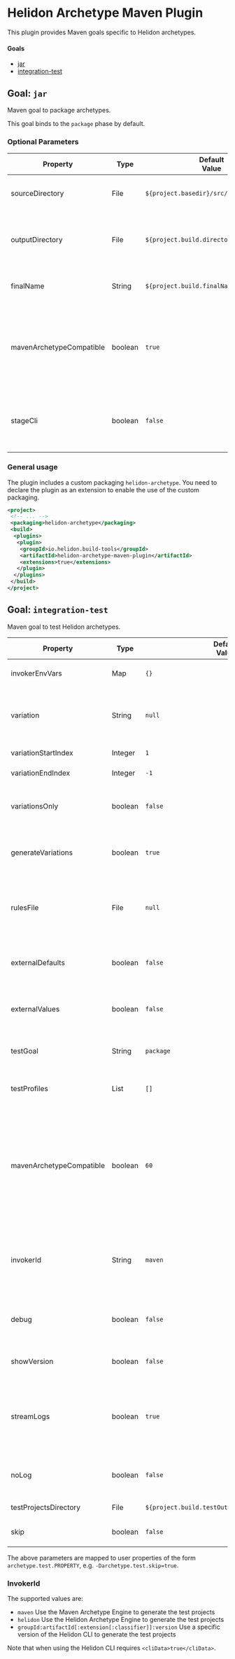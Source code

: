 # Helidon Archetype Maven Plugin

This plugin provides Maven goals specific to Helidon archetypes.

#### Goals

* [jar](#goal-jar)
* [integration-test](#goal-integration-test)

## Goal: `jar`

Maven goal to package archetypes.

This goal binds to the `package` phase by default.

### Optional Parameters

| Property                 | Type    | Default<br/>Value                       | Description                                                                          |
|--------------------------|---------|-----------------------------------------|--------------------------------------------------------------------------------------|
| sourceDirectory          | File    | `${project.basedir}/src/main/archetype` | The archetype source directory                                                       |
| outputDirectory          | File    | `${project.build.directory}`            | The project build output directory. (e.g. {@code target/})                           |
| finalName                | String  | `${project.build.finalName}`            | Name of the generated JAR                                                            |
| mavenArchetypeCompatible | boolean | `true`                                  | Indicate if the generated JAR should be compatible with the `maven-archetype-plugin` |
| stageCli                 | boolean | `false`                                 | Stage a `cli-data` directory to use the archetype with the Helidon CLI               |

### General usage

The plugin includes a custom packaging `helidon-archetype`. You need to declare the plugin as an extension to enable
the use of the custom packaging.

```xml
<project>
 <!-- ... -->
 <packaging>helidon-archetype</packaging>
 <build>
  <plugins>
   <plugin>
    <groupId>io.helidon.build-tools</groupId>
    <artifactId>helidon-archetype-maven-plugin</artifactId>
    <extensions>true</extensions>
   </plugin>
  </plugins>
 </build>
</project>
```

## Goal: `integration-test`

Maven goal to test Helidon archetypes.

| Property                 | Type    | Default<br/>Value                               | Description                                                                                                                |
|--------------------------|---------|-------------------------------------------------|----------------------------------------------------------------------------------------------------------------------------|
| invokerEnvVars           | Map     | `{}`                                            | Invoker environment variables                                                                                              |
| variation                | String  | `null`                                          | Indices (comma separated) of the variations to process                                                                     |
| variationStartIndex      | Integer | `1`                                             | variation start index                                                                                                      |
| variationEndIndex        | Integer | `-1`                                            | variation end index                                                                                                        |
| variationsOnly           | boolean | `false`                                         | Whether to only generate input variations                                                                                  |
| generateVariations       | boolean | `true`                                          | Whether to auto-compute input variations                                                                                   |
| rulesFile                | File    | `null`                                          | Properties file that contains filters to filter the computed variations.                                                   |
| externalDefaults         | boolean | `false`                                         | External defaults to use when generating archetypes                                                                        |
| externalValues           | boolean | `false`                                         | External values to use when generating archetypes                                                                          |
| testGoal                 | String  | `package`                                       | The goal to use when building archetypes.                                                                                  |
| testProfiles             | List    | `[]`                                            | The profiles to use when building archetypes.                                                                              |
| mavenArchetypeCompatible | boolean | `60`                                            | Indicate if the project should be generated with the maven-archetype-plugin or with the Helidon archetype engine directly. |
| invokerId                | String  | `maven`                                         | Specify the invoker used to generate the test projects. See [invokerId](#InvokerId).                                       |
| debug                    | boolean | `false`                                         | Whether to show debug statements in the build output                                                                       |
| showVersion              | boolean | `false`                                         | flag to show the maven version used.                                                                                       |
| streamLogs               | boolean | `true`                                          | Flag used to determine whether the build logs should be output to the normal mojo log.                                     |
| noLog                    | boolean | `false`                                         | Suppress logging to the `build.log` file                                                                                   |
| testProjectsDirectory    | File    | `${project.build.testOutputDirectory}/projects` | Directory of test projects                                                                                                 |
| skip                     | boolean | `false`                                         | Skip the integration test                                                                                                  |

The above parameters are mapped to user properties of the form `archetype.test.PROPERTY`, e.g. `-Darchetype.test.skip=true`.

### InvokerId

The supported values are:
- `maven` Use the Maven Archetype Engine to generate the test projects
- `helidon` Use the Helidon Archetype Engine to generate the test projects
- `groupId:artifactId[:extension[:classifier]]:version` Use a specific version of the Helidon CLI to generate the test projects

Note that when using the Helidon CLI requires `<cliData>true</cliData>`.
